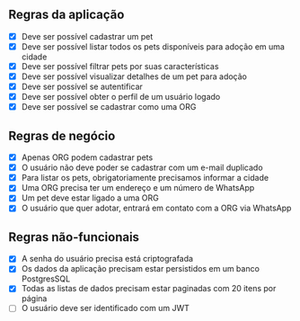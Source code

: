 ## Regras da aplicação

- [x] Deve ser possível cadastrar um pet
- [x] Deve ser possível listar todos os pets disponíveis para adoção em uma cidade
- [x] Deve ser possível filtrar pets por suas características
- [x] Deve ser possível visualizar detalhes de um pet para adoção
- [x] Deve ser possível se autentificar
- [x] Deve ser possível obter o perfil de um usuário logado
- [x] Deve ser possível se cadastrar como uma ORG

## Regras de negócio

- [x] Apenas ORG podem cadastrar pets
- [x] O usuário não deve poder se cadastrar com um e-mail duplicado
- [x] Para listar os pets, obrigatoriamente precisamos informar a cidade
- [x] Uma ORG precisa ter um endereço e um número de WhatsApp
- [x] Um pet deve estar ligado a uma ORG
- [x] O usuário que quer adotar, entrará em contato com a ORG via WhatsApp

## Regras não-funcionais

- [x] A senha do usuário precisa está criptografada
- [x] Os dados da aplicação precisam estar persistidos em um banco PostgresSQL
- [x] Todas as listas de dados precisam estar paginadas com 20 itens por página
- [ ] O usuário deve ser identificado com um JWT